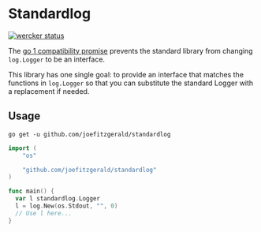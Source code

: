 Standardlog
===========

[![wercker status](https://app.wercker.com/status/f5ccdd31a32c541bca3271b382909151/m "wercker status")](https://app.wercker.com/project/bykey/f5ccdd31a32c541bca3271b382909151)

The [go 1 compatibility promise](http://golang.org/doc/go1compat) prevents the
standard library from changing `log.Logger` to be an interface.

This library has one single goal: to provide an interface that matches the
functions in `log.Logger` so that you can substitute the standard Logger with a
replacement if needed.

## Usage

`go get -u github.com/joefitzgerald/standardlog`

```go
import (
	"os"

	"github.com/joefitzgerald/standardlog"
)

func main() {
  var l standardlog.Logger
  l = log.New(os.Stdout, "", 0)
  // Use l here...
}
```
